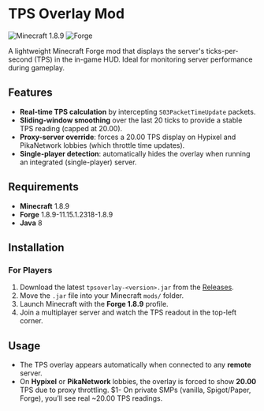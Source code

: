 # TPS Overlay Mod

![Minecraft 1.8.9](https://img.shields.io/badge/Minecraft-1.8.9-brightgreen)
![Forge](https://img.shields.io/badge/Forge-11.15.1.2318-yellow)

A lightweight Minecraft Forge mod that displays the server's ticks-per-second (TPS) in the in-game HUD. Ideal for monitoring server performance during gameplay.

## Features

* **Real-time TPS calculation** by intercepting `S03PacketTimeUpdate` packets.
* **Sliding-window smoothing** over the last 20 ticks to provide a stable TPS reading (capped at 20.00).
* **Proxy-server override**: forces a 20.00 TPS display on Hypixel and PikaNetwork lobbies (which throttle time updates).
* **Single-player detection**: automatically hides the overlay when running an integrated (single-player) server.

## Requirements

* **Minecraft** 1.8.9
* **Forge** 1.8.9-11.15.1.2318-1.8.9
* **Java** 8

## Installation

### For Players

1. Download the latest `tpsoverlay-<version>.jar` from the [Releases](https://github.com/yourusername/tpsoverlay/releases).
2. Move the `.jar` file into your Minecraft `mods/` folder.
3. Launch Minecraft with the **Forge 1.8.9** profile.
4. Join a multiplayer server and watch the TPS readout in the top-left corner.

## Usage

* The TPS overlay appears automatically when connected to any **remote** server.
* On **Hypixel** or **PikaNetwork** lobbies, the overlay is forced to show **20.00** TPS due to proxy throttling.
  \$1- On private SMPs (vanilla, Spigot/Paper, Forge), you’ll see real \~20.00 TPS readings.
